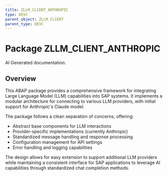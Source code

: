 ```yaml
---
title: ZLLM_CLIENT_ANTHROPIC
type: DEVC
parent_object: ZLLM_CLIENT
parent_type: DEVC
---
```


# Package ZLLM_CLIENT_ANTHROPIC

AI Generated documentation.
## Overview
This ABAP package provides a comprehensive framework for integrating Large Language Model (LLM) capabilities into SAP systems. It implements a modular architecture for connecting to various LLM providers, with initial support for Anthropic's Claude model.

The package follows a clean separation of concerns, offering:
- Abstract base components for LLM interactions
- Provider-specific implementations (currently Anthropic)
- Standardized message handling and response processing
- Configuration management for API settings
- Error handling and logging capabilities

The design allows for easy extension to support additional LLM providers while maintaining a consistent interface for SAP applications to leverage AI capabilities through standardized chat completion methods.


